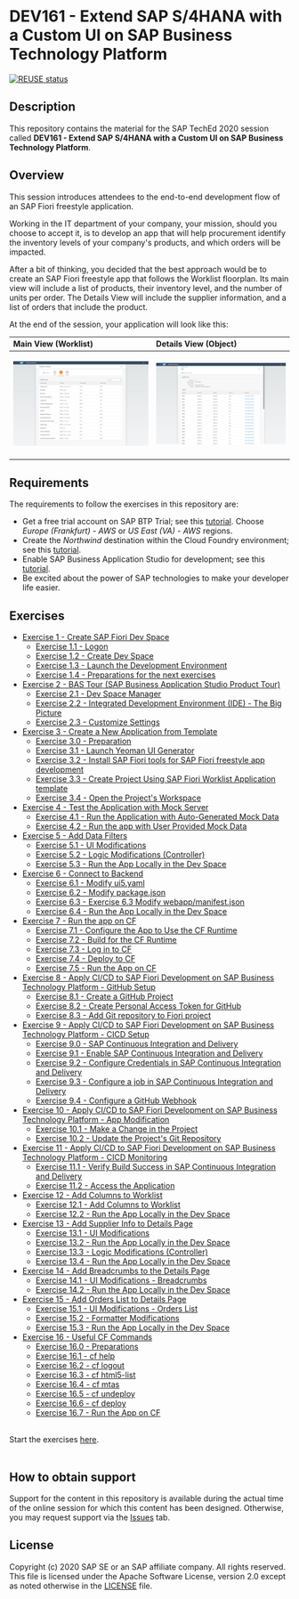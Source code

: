 # DEV161 - Extend SAP S/4HANA with a Custom UI on SAP Business Technology Platform

[![REUSE status](https://api.reuse.software/badge/github.com/SAP-samples/teched2020-DEV161)](https://api.reuse.software/info/github.com/SAP-samples/teched2020-DEV161)

## Description

This repository contains the material for the SAP TechEd 2020 session called **DEV161 - Extend SAP S/4HANA with a Custom UI on SAP Business Technology Platform**.

## Overview

This session introduces attendees to the end-to-end development flow of an SAP Fiori freestyle application.

Working in the IT department of your company, your mission, should you choose to accept it, is to develop an app that will help procurement identify the inventory levels of your company's products, and which orders will be impacted.

After a bit of thinking, you decided that the best approach would be to create an SAP Fiori freestyle app that follows the Worklist floorplan. Its main view will include a list of products, their inventory level, and the number of units per order. The Details View will include the supplier information, and a list of orders that include the product.

At the end of the session, your application will look like this:

| Main View (Worklist) | Details View (Object)|
|:-----|:----------|
| <br>![](exercises/ex12/images/2020-10_BAS_Preview_Application_Start-5_.jpg)<br><br> | <br>![](exercises/ex15/images/2020-10_BAS_App_Object_View_After_Orders_Table_.jpg)<br><br> |

## Requirements

The requirements to follow the exercises in this repository are:
- Get a free trial account on SAP BTP Trial; see this [tutorial](https://developers.sap.com/tutorials/hcp-create-trial-account.html). Choose *Europe (Frankfurt) - AWS* or *US East (VA) - AWS* regions.
- Create the *Northwind* destination within the Cloud Foundry environment; see this [tutorial](https://developers.sap.com/tutorials/cp-cf-create-destination.html).
- Enable SAP Business Application Studio for development; see this [tutorial](https://developers.sap.com/tutorials/appstudio-onboarding.html).
- Be excited about the power of SAP technologies to make your developer life easier.

## Exercises

- [Exercise 1 - Create SAP Fiori Dev Space](exercises/ex1/)
    - [Exercise 1.1 - Logon](exercises/ex1#exercise-11---Logon)
    - [Exercise 1.2 - Create Dev Space](exercises/ex1#exercise-12---create-dev-space)
    - [Exercise 1.3 - Launch the Development Environment](exercises/ex1#exercise-13---launch-the-development-environment)
    - [Exercise 1.4 - Preparations for the next exercises](exercises/ex1#exercise-14---preparations-for-the-next-exercises)
- [Exercise 2 - BAS Tour (SAP Business Application Studio Product Tour)](exercises/ex2/)
    - [Exercise 2.1 - Dev Space Manager](exercises/ex2#exercise-21---dev-space-manager)
    - [Exercise 2.2 - Integrated Development Environment (IDE) - The Big Picture](exercises/ex2#exercise-22---integrated-development-environment-(ide)---the-big-picture)
    - [Exercise 2.3 - Customize Settings](exercises/ex2#exercise-23---customize-settings)
- [Exercise 3 - Create a New Application from Template](exercises/ex3/)
    - [Exercise 3.0 - Preparation](exercises/ex3#exercise-30---preparation)
    - [Exercise 3.1 - Launch Yeoman UI Generator](exercises/ex3#exercise-31---launch-yeoman-ui-generator)
    - [Exercise 3.2 - Install SAP Fiori tools for SAP Fiori freestyle app development](exercises/ex3#exercise-32---install-sap-fiori-tools-for-sap-fiori-freestyle-app-development)
    - [Exercise 3.3 - Create Project Using SAP Fiori Worklist Application template](exercises/ex3#exercise-31---create-project-using-sap-fiori-worklist-application-template)
    - [Exercise 3.4 - Open the Project's Workspace](exercises/ex3#exercise-34---open-the-project's-workspace)
- [Exercise 4 - Test the Application with Mock Server](exercises/ex4/)
    - [Exercise 4.1 - Run the Application with Auto-Generated Mock Data](exercises/ex4#exercise-41---run-the-application-with-auto-generated-mock-data)
    - [Exercise 4.2 - Run the app with User Provided Mock Data](exercises/ex4#Exercise-42---run-the-application-with-user-provided-mock-data)
- [Exercise 5 - Add Data Filters](exercises/ex5/)
    - [Exercise 5.1 - UI Modifications](exercises/ex5#exercise-51---ui-modifications)
    - [Exercise 5.2 - Logic Modifications (Controller)](exercises/ex5#exercise-52---logic-modifications-(controller))
    - [Exercise 5.3 - Run the App Locally in the Dev Space](exercises/ex5#exercise-53---run-the-app-locally-in-the-dev-space)
- [Exercise 6 - Connect to Backend](exercises/ex6/)
    - [Exercise 6.1 - Modify ui5.yaml](exercises/ex6#exercise-61---modify-ui5yaml)
    - [Exercise 6.2 - Modify package.json](exercises/ex6#exercise-62---modify-packagejson)
    - [Exercise 6.3 - Exercise 6.3 Modify webapp/manifest.json](exercises/ex6#exercise-63---modify-webapp/manifestjson)
    - [Exercise 6.4 - Run the App Locally in the Dev Space](exercises/ex6#exercise-64---run-the-app-locally-in-the-dev-space)
- [Exercise 7 - Run the app on CF](exercises/ex7/)
    - [Exercise 7.1 - Configure the App to Use the CF Runtime](exercises/ex7#exercise-71---configure-the-app-to-use-the-cf-runtime)
    - [Exercise 7.2 - Build for the CF Runtime](exercises/ex7#exercise-72---build-for-the-cf-runtime)
    - [Exercise 7.3 - Log in to CF](exercises/ex7#exercise-73---log-in-to-cf)
    - [Exercise 7.4 - Deploy to CF](exercises/ex7#exercise-74---deploy-to-cf)
    - [Exercise 7.5 - Run the App on CF](exercises/ex7#exercise-75---run-the-app-on-cf)
- [Exercise 8 - Apply CI/CD to SAP Fiori Development on SAP Business Technology Platform - GitHub Setup](exercises/ex8/)
    - [Exercise 8.1 - Create a GitHub Project](exercises/ex8#exercise-81---create-a-github-project)
    - [Exercise 8.2 - Create Personal Access Token for GitHub](exercises/ex8#exercise-82---create-personal-access-token-for-github)
    - [Exercise 8.3 - Add Git repository to Fiori project](exercises/ex8#exercise-83---add-git-repository-to-fiori-project)
- [Exercise 9 - Apply CI/CD to SAP Fiori Development on SAP Business Technology Platform - CICD Setup](exercises/ex9/)
    - [Exercise 9.0 - SAP Continuous Integration and Delivery](exercises/ex9#exercise-90---sap-continuous-integration-and-delivery---preparations)
    - [Exercise 9.1 - Enable SAP Continuous Integration and Delivery](exercises/ex9#exercise-91---enable-sap-continuous-integration-and-delivery)
    - [Exercise 9.2 - Configure Credentials in SAP Continuous Integration and Delivery](exercises/ex9#exercise-92---configure-credentials-in-sap-continuous-integration-and-delivery)
    - [Exercise 9.3 - Configure a job in SAP Continuous Integration and Delivery](exercises/ex9#exercise-93---configure-a-job-in-sap-continuous-integration-and-delivery)
    - [Exercise 9.4 - Configure a GitHub Webhook](exercises/ex9#exercise-94---configure-a-github-webhook)
- [Exercise 10 - Apply CI/CD to SAP Fiori Development on SAP Business Technology Platform - App Modification](exercises/ex10/)
    - [Exercise 10.1 - Make a Change in the Project](exercises/ex10#exercise-101---make-a-change-in-the-project)
    - [Exercise 10.2 - Update the Project's Git Repository](exercises/ex10#exercise-102---update-the-project's-git-repository)
- [Exercise 11 - Apply CI/CD to SAP Fiori Development on SAP Business Technology Platform - CICD Monitoring](exercises/ex11/)
    - [Exercise 11.1 - Verify Build Success in SAP Continuous Integration and Delivery](exercises/ex11#exercise-111---verify-build-success-in-sap-continuous-integration-and-delivery)
    - [Exercise 11.2 - Access the Application](exercises/ex11#exercise-112---access-the-application)
- [Exercise 12 - Add Columns to Worklist](exercises/ex12/)
    - [Exercise 12.1 - Add Columns to Worklist](exercises/ex12#exercise-121---add-columns-to-worklist)
    - [Exercise 12.2 - Run the App Locally in the Dev Space](exercises/ex12#exercise-122---run-the-app-locally-in-the-dev-space)
- [Exercise 13 - Add Supplier Info to Details Page](exercises/ex13/)
    - [Exercise 13.1 - UI Modifications](exercises/ex13#exercise-131---ui-modifications)
    - [Exercise 13.2 - Run the App Locally in the Dev Space](exercises/ex13#exercise-132---run-the-app-locally-in-the-dev-space)
    - [Exercise 13.3 - Logic Modifications (Controller)](exercises/ex13#exercise-133---logic-modifications-(controller))
    - [Exercise 13.4 - Run the App Locally in the Dev Space](exercises/ex13#exercise-134---run-the-app-locally-in-the-dev-space)
- [Exercise 14 - Add Breadcrumbs to the Details Page](exercises/ex14/)
    - [Exercise 14.1 - UI Modifications - Breadcrumbs](exercises/ex14#exercise-141---ui-modifications---breadcrumbs)
    - [Exercise 14.2 - Run the App Locally in the Dev Space](exercises/ex14#exercise-142---run-the-app-locally-in-the-dev-space)
- [Exercise 15 - Add Orders List to Details Page](exercises/ex15/)
    - [Exercise 15.1 - UI Modifications - Orders List](exercises/ex15#exercise-151---ui-modifications---orders-list)
    - [Exercise 15.2 - Formatter Modifications](exercises/ex15#exercise-152---formatter-modifications)
    - [Exercise 15.3 - Run the App Locally in the Dev Space](exercises/ex15#exercise-153---run-the-app-locally-in-the-dev-space)
- [Exercise 16 - Useful CF Commands](exercises/ex16/)
    - [Exercise 16.0 - Preparations](exercises/ex16#exercise-160---preparations)
    - [Exercise 16.1 - cf help](exercises/ex16#Exercise-161---cf-help)
    - [Exercise 16.2 - cf logout](exercises/ex16#Exercise-162---cf-logout)
    - [Exercise 16.3 - cf html5-list](exercises/ex16#Exercise-163---cf-html5-list)
    - [Exercise 16.4 - cf mtas](exercises/ex16#Exercise-164---cf-mtas)
    - [Exercise 16.5 - cf undeploy](exercises/ex16#Exercise-165---cf-undeploy)
    - [Exercise 16.6 - cf deploy](exercises/ex16#Exercise-166---cf-deploy)
    - [Exercise 16.7 - Run the App on CF](exercises/ex16#Exercise-167---run-the-app-on-cf)

<br>Start the exercises [here](exercises/ex1/).<br><br>

## How to obtain support

Support for the content in this repository is available during the actual time of the online session for which this content has been designed. Otherwise, you may request support via the [Issues](../../issues) tab.

## License
Copyright (c) 2020 SAP SE or an SAP affiliate company. All rights reserved. This file is licensed under the Apache Software License, version 2.0 except as noted otherwise in the [LICENSE](LICENSES/Apache-2.0.txt) file.
